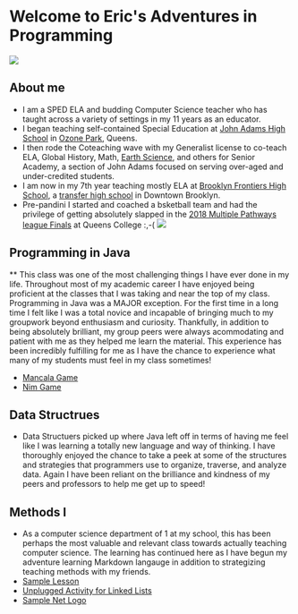 # Welcome to Eric's Adventures in Programming
[<img src="https://media-exp1.licdn.com/dms/image/C4D03AQHZB4Pzyl95kg/profile-displayphoto-shrink_400_400/0/1623162222064?e=1632355200&v=beta&t=oAvaacb_7GkC0pkHGnDMoy7zKEztNhNGg0_NUkOpABI">](https://media-exp1.licdn.com/dms/image/C4D03AQHZB4Pzyl95kg/profile-displayphoto-shrink_400_400/0/1623162222064?e=1632355200&v=beta&t=oAvaacb_7GkC0pkHGnDMoy7zKEztNhNGg0_NUkOpABI)

## About me
* I am a SPED ELA and budding Computer Science teacher who has taught across a variety of settings in my 11 years as an educator. 
* I began teaching self-contained Special Education at [John Adams High School](https://en.wikipedia.org/wiki/John_Adams_High_School_(Queens)) in [Ozone Park](https://en.wikipedia.org/wiki/Ozone_Park,_Queens), Queens.  
* I then rode the  Coteaching wave with my Generalist license to co-teach ELA, Global History, Math, [Earth Science](https://en.wikipedia.org/wiki/Glacial_erratic), and others for Senior Academy, a section of John Adams focused on serving over-aged and under-credited students.  
* I am now in my 7th year teaching mostly ELA at [Brooklyn Frontiers High School](https://insideschools.org/school/15K423), a [transfer high school](https://www.schools.nyc.gov/enrollment/other-ways-to-graduate/transfer-high-schools) in Downtown Brooklyn.  
* Pre-pandini I started and coached a bsketball team and had the privilege of getting absolutely slapped in the [2018 Multiple Pathways league Finals](https://www.psal.org/games/game-detail.aspx#049/371941) at Queens College :,-( [<img src="https://ichef.bbc.co.uk/images/ic/640x360/p04ktjn2.jpg">](https://ichef.bbc.co.uk/images/ic/640x360/p04ktjn2.jpg)

## Programming in Java
** This class was one of the most challenging things I have ever done in my life.  Throughout most of my academic career I have enjoyed being proficient at the classes that I was taking and near the top of my class.  Programming in Java was a MAJOR exception. For the first time in a long time I felt like I was a total novice and incapable of bringing much to my groupwork beyond enthusiasm and curiosity.  Thankfully, in addition to being absolutely brilliant, my group peers were always acommodating and patient with me as they helped me learn the material.  This experience has been incredibly fulfilling for me as I have the chance to experience what many of my students must feel in my class sometimes! 
* [Mancala Game](https://replit.com/@wilsoneg3/workcsci70900-wilsoneg3#2/Mancala.java)
* [Nim Game](https://replit.com/@wilsoneg3/workcsci70900-wilsoneg3#1/Nim.java)
## Data Structrues
* Data Structuers picked up where Java left off in terms of having me feel like I was learning a totally new language and way of thinking.  I have thoroughly enjoyed the chance to take a peek at some of the structures and strategies that programmers use to organize, traverse, and analyze data.  Again I have been reliant on the brilliance and kindness of my peers and professors to help me get up to speed!


## Methods I
* As a computer science department of 1 at my school, this has been perhaps the most valuable and relevant class towards actually teaching computer science.  The learning has continued here as I have begun my adventure learning Markdown langauge in addition to strategizing teaching methods with my friends.
* [Sample Lesson](https://replit.com/@wilsoneg3/workcsci70900-wilsoneg3#meth1/01_Lesson.data)
* [Unplugged Activity for Linked Lists](https://replit.com/@wilsoneg3/workcsci70900-wilsoneg3#meth1/06_unplugged)
* [Sample Net Logo](https://replit.com/@wilsoneg3/workcsci70900-wilsoneg3#meth1/05_netlogo.md)



